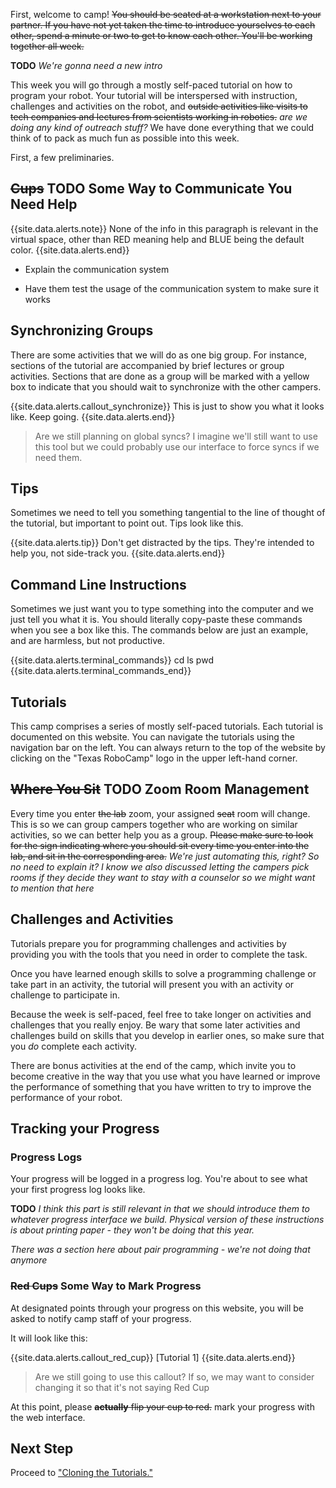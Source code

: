 First, welcome to camp! ~~You should be seated at a workstation next to your partner. If you have not yet taken the time to introduce yourselves to each other, spend a minute or two to get to know each other. You'll be working together all week.~~ 

**TODO** *We're gonna need a new intro*


This week you will go through a mostly self-paced tutorial on how to program your robot. Your tutorial will be interspersed with instruction, challenges and activities on the robot, and ~~outside activities like visits to tech companies and lectures from scientists working in robotics.~~ *are we doing any kind of outreach stuff?* We have done everything that we could think of to pack as much fun as possible into this week.

First, a few preliminaries.

## ~~Cups~~ **TODO** Some Way to Communicate You Need Help

{{site.data.alerts.note}}
None of the info in this paragraph is relevant in the virtual space, other than RED meaning help and BLUE being the default color.
{{site.data.alerts.end}}

- Explain the communication system

- Have them test the usage of the communication system to make sure it works

## Synchronizing Groups

There are some activities that we will do as one big group. For instance, sections of the tutorial are accompanied by brief lectures or group activities. Sections that are done as a group will be marked with a yellow box to indicate that you should wait to synchronize with the other campers.

{{site.data.alerts.callout_synchronize}}
This is just to show you what it looks like. Keep going.
{{site.data.alerts.end}}

> Are we still planning on global syncs? I imagine we'll still want to use this tool but we could probably use our interface to force syncs if we need them.

## Tips

Sometimes we need to tell you something tangential to the line of thought of the tutorial, but important to point out. Tips look like this.

{{site.data.alerts.tip}}
Don't get distracted by the tips. They're intended to help you, not side-track you.
{{site.data.alerts.end}}

## Command Line Instructions

Sometimes we just want you to type something into the computer and we just tell you what it is. You should literally copy-paste these commands when you see a box like this. The commands below are just an example, and are harmless, but not productive.

{{site.data.alerts.terminal_commands}}
cd
ls
pwd
{{site.data.alerts.terminal_commands_end}}

## Tutorials

This camp comprises a series of mostly self-paced tutorials. Each tutorial is documented on this website. You can navigate the tutorials using the navigation bar on the left. You can always return to the top of the website by clicking on the "Texas RoboCamp" logo in the upper left-hand corner.

## ~~Where You Sit~~ **TODO** Zoom Room Management

Every time you enter ~~the lab~~ zoom, your assigned ~~seat~~ room will change. This is so we can group campers together who are working on similar activities, so we can better help you as a group. ~~Please make sure to look for the sign indicating where you should sit every time you enter into the lab, and sit in the corresponding area.~~ *We're just automating this, right? So no need to explain it? I know we also discussed letting the campers pick rooms if they decide they want to stay with a counselor so we might want to mention that here*

## Challenges and Activities

Tutorials prepare you for programming challenges and activities by providing you with the tools that you need in order to complete the task.

Once you have learned enough skills to solve a programming challenge or take part in an activity, the tutorial will present you with an activity or challenge to participate in.

Because the week is self-paced, feel free to take longer on activities and challenges that you really enjoy. Be wary that some later activities and challenges build on skills that you develop in earlier ones, so make sure that you *do* complete each activity.

There are bonus activities at the end of the camp, which invite you to become creative in the way that you use what you have learned or improve the performance of something that you have written to try to improve the performance of your robot.

## Tracking your Progress

### Progress Logs

Your progress will be logged in a progress log. You're about to see what your first progress log looks like.

**TODO** *I think this part is still relevant in that we should introduce them to whatever progress interface we build. Physical version of these instructions is about printing paper - they won't be doing that this year.*

*There was a section here about pair programming - we're not doing that anymore*

### ~~Red Cups~~ Some Way to Mark Progress

At designated points through your progress on this website, you will be asked to notify camp staff of your progress.

It will look like this:

{{site.data.alerts.callout_red_cup}}
[Tutorial 1]
{{site.data.alerts.end}}

> Are we still going to use this callout? If so, we may want to consider changing it so that it's not saying Red Cup

At this point, please ~~**actually** flip your cup to red.~~ mark your progress with the web interface. 

## Next Step

Proceed to ["Cloning the Tutorials."](/cloning.html)
